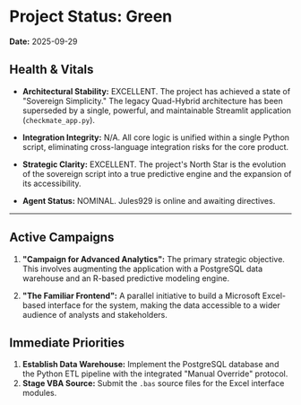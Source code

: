 # Project Status: Green

**Date:** 2025-09-29

## Health & Vitals

*   **Architectural Stability:** EXCELLENT. The project has achieved a state of "Sovereign Simplicity." The legacy Quad-Hybrid architecture has been superseded by a single, powerful, and maintainable Streamlit application (`checkmate_app.py`).

*   **Integration Integrity:** N/A. All core logic is unified within a single Python script, eliminating cross-language integration risks for the core product.

*   **Strategic Clarity:** EXCELLENT. The project's North Star is the evolution of the sovereign script into a true predictive engine and the expansion of its accessibility.

*   **Agent Status:** NOMINAL. Jules929 is online and awaiting directives.

---

## Active Campaigns

1.  **"Campaign for Advanced Analytics":** The primary strategic objective. This involves augmenting the application with a PostgreSQL data warehouse and an R-based predictive modeling engine.

2.  **"The Familiar Frontend":** A parallel initiative to build a Microsoft Excel-based interface for the system, making the data accessible to a wider audience of analysts and stakeholders.

## Immediate Priorities

1.  **Establish Data Warehouse:** Implement the PostgreSQL database and the Python ETL pipeline with the integrated "Manual Override" protocol.
2.  **Stage VBA Source:** Submit the `.bas` source files for the Excel interface modules.